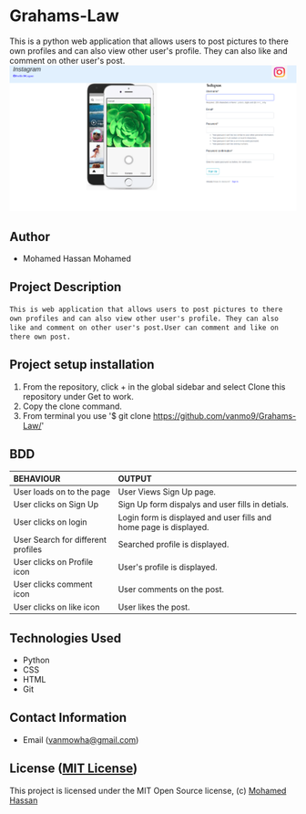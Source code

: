 # Grahams-Law

This is a python web application that allows users to post pictures to there own profiles and can also view other user's profile. They can also like and comment on other user's post. 
![Screenshot](readme.png)

## Author 

*   Mohamed Hassan Mohamed

## Project Description

    This is web application that allows users to post pictures to there own profiles and can also view other user's profile. They can also like and comment on other user's post.User can comment and like on there own post.

## Project setup  installation

1.  From the repository, click + in the global sidebar and select Clone this repository under Get to work.
2.  Copy the clone command.
3.  From terminal you use
    '$ git clone <https://github.com/vanmo9/Grahams-Law/>'

  
## BDD  

| BEHAVIOUR | OUTPUT|
|:------------------|:-----------|
| User loads on to the page  |  User Views Sign Up page. |
| User clicks on Sign Up  | Sign Up form dispalys and user fills in detials. |
| User clicks on login  | Login form is displayed and user fills and home page is displayed.  | 
| User Search for different profiles | Searched profile is displayed. |
| User clicks on Profile icon  |  User's profile is displayed. |
| User clicks comment icon  |  User comments on the post. |
| User clicks on like icon  |  User likes the post. | 


## Technologies Used 

* Python
* CSS
* HTML
* Git  


## Contact Information  

* Email (vanmowha@gmail.com)


## License ([MIT License](  ))
This project is licensed under the MIT Open Source license, (c) [Mohamed Hassan]( )